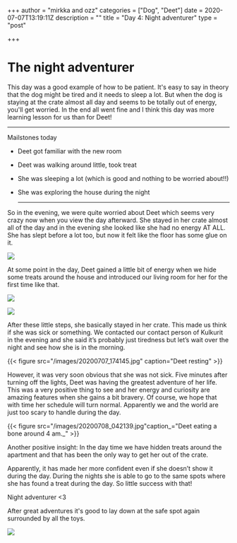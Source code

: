 +++
author = "mirkka and ozz"
categories = ["Dog", "Deet"]
date = 2020-07-07T13:19:11Z
description = ""
title = "Day 4: Night adventurer"
type = "post"

+++
# The night adventurer

This day was a good example of how to be patient. It's easy to say in theory that the dog might be tired and it needs to sleep a lot.  But when the dog is staying at the crate almost all day and seems to be totally out of energy, you'll get worried. In the end all went fine and I think this day was more learning lesson for us than for Deet!

***

Mailstones today

* Deet got familiar with the new room
* Deet was walking around little, took treat
* She was sleeping a lot (which is good and nothing to be worried about!!)
* She was exploring the house during the night

  ***

So in the evening, we were quite worried about Deet which seems very crazy now when you view the day afterward. She stayed in her crate almost all of the day and in the evening she looked like she had no energy AT ALL. She has slept before a lot too, but now it felt like the floor has some glue on it.

![](/images/whatsapp-image-2020-07-09-at-13-37-40.jpeg)

At some point in the day, Deet gained a little bit of energy when we hide some treats around the house and introduced our living room for her for the first time like that.

![](/images/whatsapp-image-2020-07-09-at-13-42-30.jpeg)

![](/images/20200707_153522.jpg)

After these little steps, she basically stayed in her crate. This made us think if she was sick or something. We contacted our contact person of Kulkurit in the evening and she said it’s probably just tiredness but let’s wait over the night and see how she is in the morning.

{{< figure src="/images/20200707_174145.jpg" caption="Deet resting" >}}

However, it was very soon obvious that she was not sick. Five minutes after turning off the lights, Deet was having the greatest adventure of her life. This was a very positive thing to see and her energy and curiosity are amazing features when she gains a bit bravery.  Of course, we hope that with time her schedule will turn normal. Apparently we and the world are just too scary to handle during the day.

{{< figure src="/images/20200708_042139.jpg"caption_="Deet eating a bone around 4 am._" >}}

Another positive insight: In the day time we have hidden treats around the apartment and that has been the only way to get her out of the crate.

Apparently, it has made her more confident even if she doesn’t show it during the day. During the nights she is able to go to the same spots where she has found a treat during the day. So little success with that!

Night adventurer <3

After great adventures it's good to lay down at the safe spot again surrounded by all the toys.

![](/images/whatsapp-image-2020-07-10-at-09-59-23.jpeg)